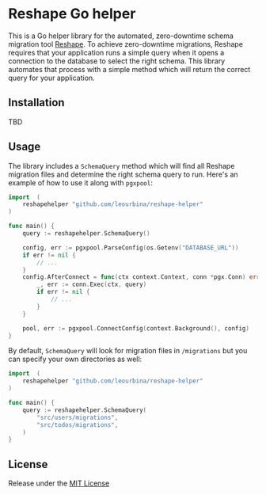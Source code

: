 # Reshape Go helper

This is a Go helper library for the automated, zero-downtime schema migration tool [Reshape](https://github.com/fabianlindfors/reshape). To achieve zero-downtime migrations, Reshape requires that your application runs a simple query when it opens a connection to the database to select the right schema. This library automates that process with a simple method which will return the correct query for your application.


## Installation

TBD

## Usage

The library includes a `SchemaQuery` method which will find all Reshape migration files and determine the right schema query to run. Here's an example of how to use it along with `pgxpool`:

```go
import	(
	reshapehelper "github.com/leourbina/reshape-helper"
)

func main() {
	query := reshapehelper.SchemaQuery()

	config, err := pgxpool.ParseConfig(os.Getenv("DATABASE_URL"))
	if err != nil {
		// ...
	}
	config.AfterConnect = func(ctx context.Context, conn *pgx.Conn) error {
		_, err := conn.Exec(ctx, query)
		if err != nil {
			// ...
		}
	}

	pool, err := pgxpool.ConnectConfig(context.Background(), config)
}
```

By default, `SchemaQuery` will look for migration files in `/migrations` but you can specify your own directories as well:


```go
import	(
	reshapehelper "github.com/leourbina/reshape-helper"
)

func main() {
	query := reshapehelper.SchemaQuery(
		"src/users/migrations",
		"src/todos/migrations",
	)
}
```

## License

Release under the [MIT License](https://choosealicense.com/licenses/mit/)
